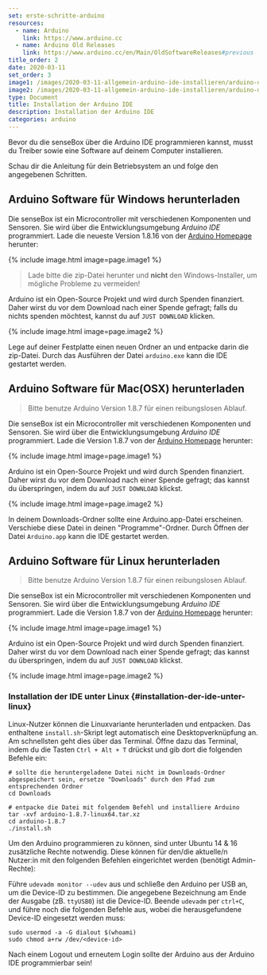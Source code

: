 ```yaml
---
set: erste-schritte-arduino
resources:
  - name: Arduino
    link: https://www.arduino.cc
  - name: Arduino Old Releases
    link: https://www.arduino.cc/en/Main/OldSoftwareReleases#previous
title_order: 2
date: 2020-03-11
set_order: 3
image1: /images/2020-03-11-allgemein-arduino-ide-installieren/arduino-download.png
image2: /images/2020-03-11-allgemein-arduino-ide-installieren/arduino-donate.png
type: Document
title: Installation der Arduino IDE
description: Installation der Arduino IDE
categories: arduino
---
```

Bevor du die senseBox über die Arduino IDE programmieren kannst, musst du Treiber sowie eine Software auf deinem Computer installieren. 

Schau dir die Anleitung für dein Betriebsystem an und folge den angegebenen Schritten.

## Arduino Software für Windows herunterladen

Die senseBox ist ein Microcontroller mit verschiedenen Komponenten und Sensoren. Sie wird über die Entwicklungsumgebung *Arduino IDE* programmiert. Lade die neueste Version 1.8.16 von der [Arduino Homepage](https://www.arduino.cc/en/Main/OldSoftwareReleases#previous) herunter:

{% include image.html image=page.image1 %}

>  	Lade bitte die zip-Datei herunter und <b> nicht </b> den Windows-Installer, um mögliche Probleme zu vermeiden!

Arduino ist ein Open-Source Projekt und wird durch Spenden finanziert. Daher wirst du vor dem Download nach einer Spende gefragt; falls du nichts spenden möchtest, kannst du auf `JUST DOWNLOAD` klicken.

{% include image.html image=page.image2 %}

Lege auf deiner Festplatte einen neuen Ordner an und entpacke darin die zip-Datei. Durch das Ausführen der Datei `arduino.exe` kann die IDE gestartet werden.  

## Arduino Software für Mac(OSX) herunterladen

> Bitte benutze Arduino Version 1.8.7 für einen reibungslosen Ablauf.

Die senseBox ist ein Microcontroller mit verschiedenen Komponenten und Sensoren. Sie wird über die Entwicklungsumgebung *Arduino IDE* programmiert. Lade die Version 1.8.7 von der [Arduino Homepage](https://www.arduino.cc/en/Main/OldSoftwareReleases#previous) herunter:

{% include image.html image=page.image1 %}

Arduino ist ein Open-Source Projekt und wird durch Spenden finanziert. Daher wirst du vor dem Download nach einer Spende gefragt; das kannst du überspringen, indem du auf `JUST DOWNLOAD` klickst.

{% include image.html image=page.image2 %}

In deinem Downloads-Ordner sollte eine Arduino.app-Datei erscheinen. Verschiebe diese Datei in deinen "Programme"-Ordner. Durch Öffnen der Datei `Arduino.app` kann die IDE gestartet werden. 

## Arduino Software für Linux herunterladen

> Bitte benutze Arduino Version 1.8.7 für einen reibungslosen Ablauf.

Die senseBox ist ein Microcontroller mit verschiedenen Komponenten und Sensoren. Sie wird über die Entwicklungsumgebung *Arduino IDE* programmiert. Lade die Version 1.8.7 von der [Arduino Homepage](https://www.arduino.cc/en/Main/OldSoftwareReleases#previous) herunter:

{% include image.html image=page.image1 %}

Arduino ist ein Open-Source Projekt und wird durch Spenden finanziert. Daher wirst du vor dem Download nach einer Spende gefragt; das kannst du überspringen, indem du auf `JUST DOWNLOAD` klickst.

{% include image.html image=page.image2 %}

### Installation der IDE unter Linux {#installation-der-ide-unter-linux}

Linux-Nutzer können die Linuxvariante herunterladen und entpacken. Das enthaltene `install.sh`-Skript legt automatisch eine Desktopverknüpfung an. Am schnellsten geht dies über das Terminal. Öffne dazu das Terminal, indem du die Tasten `Ctrl + Alt + T` drückst und gib dort die folgenden Befehle ein:

```text
# sollte die heruntergeladene Datei nicht im Downloads-Ordner abgespeichert sein, ersetze "Downloads" durch den Pfad zum entsprechenden Ordner
cd Downloads 
```

```text
# entpacke die Datei mit folgendem Befehl und installiere Arduino
tar -xvf arduino-1.8.7-linux64.tar.xz
cd arduino-1.8.7
./install.sh
```

Um den Arduino programmieren zu können, sind unter Ubuntu 14 & 16 zusätzliche Rechte notwendig. Diese können für den/die aktuelle/n Nutzer:in mit den folgenden Befehlen eingerichtet werden (benötigt Admin-Rechte):

Führe `udevadm monitor --udev` aus und schließe den Arduino per USB an, um die Device-ID zu bestimmen. Die angegebene Bezeichnung am Ende der Ausgabe (zB. `ttyUSB0`) ist die Device-ID. Beende `udevadm` per `ctrl+C`, und führe noch die folgenden Befehle aus, wobei die herausgefundene Device-ID eingesetzt werden muss:

```text
sudo usermod -a -G dialout $(whoami)
sudo chmod a+rw /dev/<device-id>
```

Nach einem Logout und erneutem Login sollte der Arduino aus der Arduino IDE programmierbar sein!